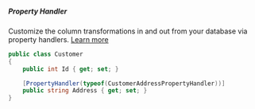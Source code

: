 <h5 class="center code-title">Property Handler</h5>

Customize the column transformations in and out from your database via property handlers. [Learn more](/feature/propertyhandlers)

```csharp
public class Customer
{
    public int Id { get; set; }

    [PropertyHandler(typeof(CustomerAddressPropertyHandler))]
    public string Address { get; set; }
}
```